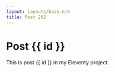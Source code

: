 ```yaml
---
layout: layouts/base.njk
title: Post 202
---
```


# Post {{ id }}

This is post {{ id }} in my Eleventy project.
